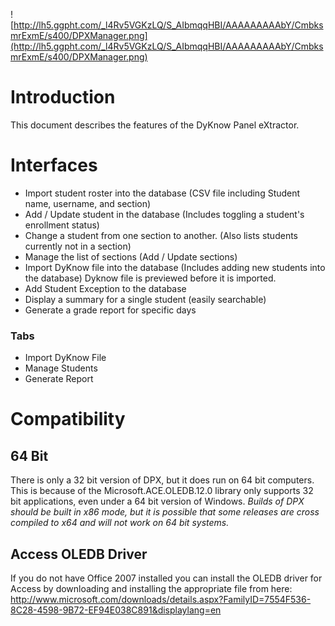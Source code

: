 ![http://lh5.ggpht.com/_l4Rv5VGKzLQ/S_AIbmqqHBI/AAAAAAAAAbY/CmbksmrExmE/s400/DPXManager.png](http://lh5.ggpht.com/_l4Rv5VGKzLQ/S_AIbmqqHBI/AAAAAAAAAbY/CmbksmrExmE/s400/DPXManager.png)

# Introduction #
This document describes the features of the DyKnow Panel eXtractor.

# Interfaces #
  * Import student roster into the database (CSV file including Student name, username, and section)
  * Add / Update student in the database  (Includes toggling a student's enrollment status)
  * Change a student from one section to another. (Also lists students currently not in a section)
  * Manage the list of sections (Add / Update sections)
  * Import DyKnow file into the database (Includes adding new students into the database)  Dyknow file is previewed before it is imported.
  * Add Student Exception to the database
  * Display a summary for a single student (easily searchable)
  * Generate a grade report for specific days

### Tabs ###
  * Import DyKnow File
  * Manage Students
  * Generate Report

# Compatibility #
## 64 Bit ##
There is only a 32 bit version of DPX, but it does run on 64 bit computers.  This is because of the Microsoft.ACE.OLEDB.12.0 library only supports 32 bit applications, even under a 64 bit version of Windows.  _Builds of DPX should be built in x86 mode, but it is possible that some releases are cross compiled to x64 and will not work on 64 bit systems._

## Access OLEDB Driver ##
If you do not have Office 2007 installed you can install the OLEDB driver for Access by downloading and installing the appropriate file from here: http://www.microsoft.com/downloads/details.aspx?FamilyID=7554F536-8C28-4598-9B72-EF94E038C891&displaylang=en